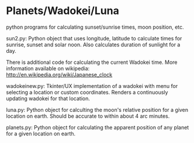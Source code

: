 # Planets/Wadokei/Luna
python programs for calculating sunset/sunrise times, moon position, etc.

sun2.py:
Python object that uses longitude, latitude to calculate times for sunrise, sunset and solar noon. Also calculates duration of sunlight for a day.

There is additional code for calculating the current Wadokei time.
More information available on wikipedia:
http://en.wikipedia.org/wiki/Japanese_clock

wadokeinew.py:
Tkinter/UX implementation of a wadokei with menu for selecting a location or custom coordinates. Renders a continuously updating wadokei for that location.

luna.py:
Python object for calculting the moon's relative position for a given location on earth. Should be accurate to within about 4 arc minutes.

planets.py:
Python object for calculating the apparent position of any planet for a given location on earth.
